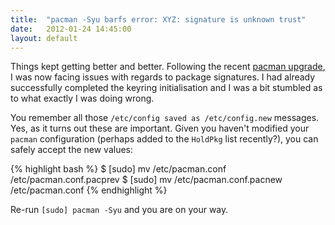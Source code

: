 ```yaml
---
title:  "pacman -Syu barfs error: XYZ: signature is unknown trust"
date:   2012-01-24 14:45:00
layout: default
---
```


Things kept getting better and better. Following the recent [pacman upgrade](http://blog.angeloff.name/post/16404732719/not-enough-random-bytes-available), I was now facing issues with regards to package signatures. I had already successfully completed the keyring initialisation and I was a bit stumbled as to what exactly I was doing wrong.

You remember all those `/etc/config saved as /etc/config.new` messages. Yes, as it turns out these are important. Given you haven't modified your `pacman` configuration (perhaps added to the `HoldPkg` list recently?), you can safely accept the new values:

{% highlight bash %}
$ [sudo] mv /etc/pacman.conf /etc/pacman.conf.pacprev
$ [sudo] mv /etc/pacman.conf.pacnew /etc/pacman.conf
{% endhighlight %}

Re-run `[sudo] pacman -Syu` and you are on your way.
